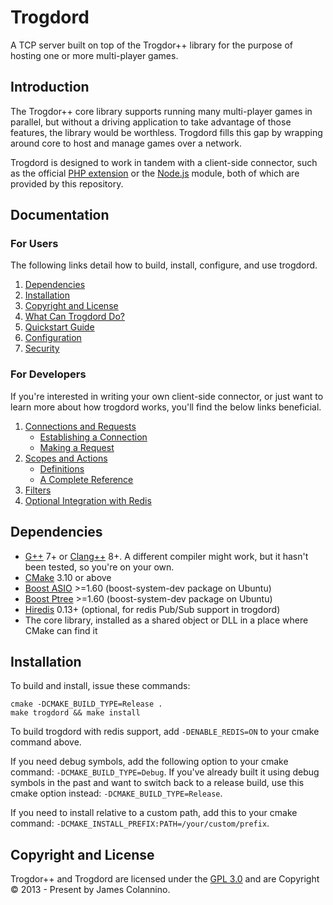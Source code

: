 # Trogdord

A TCP server built on top of the Trogdor++ library for the purpose of hosting one or more multi-player games.

## Introduction

The Trogdor++ core library supports running many multi-player games in parallel, but without a driving application to take advantage of those features, the library would be worthless. Trogdord fills this gap by wrapping around core to host and manage games over a network.

Trogdord is designed to work in tandem with a client-side connector, such as the official [PHP extension](src/php7/trogdord/README.md) or the [Node.js](src/nodejs/trogdord/README.md) module, both of which are provided by this repository.

## Documentation

### For Users

The following links detail how to build, install, configure, and use trogdord.

1. [Dependencies](#dependencies)
2. [Installation](#installation)
3. [Copyright and License](#copyright-and-license)
4. [What Can Trogdord Do?](./docs/what-can-trogdord-do.md)
5. [Quickstart Guide](./docs/quickstart-guide.md)
6. [Configuration](./docs/configuration.md)
7. [Security](./docs/security.md)

### For Developers

If you're interested in writing your own client-side connector, or just want to learn more about how trogdord works, you'll find the below links beneficial.

1. [Connections and Requests](./docs/developer/connections-and-requests.md)
	- [Establishing a Connection](./docs/developer/connections-and-requests.md#establishing-a-connection)
	- [Making a Request](./docs/developer/connections-and-requests.md#making-a-request)
2. [Scopes and Actions](./docs/developer/scopes-and-actions.md)
	- [Definitions](./docs/developer/scopes-and-actions.md#definitions)
	- [A Complete Reference](./docs/developer/scopes-and-actions.md#a-complete-reference)
3. [Filters](./docs/developer/filters.md)
4. [Optional Integration with Redis](./docs/developer/integration-with-redis.md)

## Dependencies

* [G++](https://gcc.gnu.org/projects/cxx-status.html) 7+ or [Clang++](https://clang.llvm.org/cxx_status.html) 8+. A different compiler might work, but it hasn't been tested, so you're on your own.
* [CMake](https://cmake.org/) 3.10 or above
* [Boost ASIO](https://www.boost.org/doc/libs/1_73_0/doc/html/boost_asio.html) >=1.60 (boost-system-dev package on Ubuntu)
* [Boost Ptree](https://www.boost.org/doc/libs/1_73_0/doc/html/property_tree.html) >=1.60 (boost-system-dev package on Ubuntu)
* [Hiredis](https://github.com/redis/hiredis) 0.13+ (optional, for redis Pub/Sub support in trogdord)
* The core library, installed as a shared object or DLL in a place where CMake can find it

## Installation

To build and install, issue these commands:

```
cmake -DCMAKE_BUILD_TYPE=Release .
make trogdord && make install
```

To build trogdord with redis support, add `-DENABLE_REDIS=ON` to your cmake command above.

If you need debug symbols, add the following option to your cmake command: `-DCMAKE_BUILD_TYPE=Debug`. If you've already built it using debug symbols in the past and want to switch back to a release build, use this cmake option instead: `-DCMAKE_BUILD_TYPE=Release`.

If you need to install relative to a custom path, add this to your cmake command: `-DCMAKE_INSTALL_PREFIX:PATH=/your/custom/prefix`.

## Copyright and License

Trogdor++ and Trogdord are licensed under the [GPL 3.0](https://www.gnu.org/licenses/gpl-3.0.en.html) and are Copyright © 2013 - Present by James Colannino.